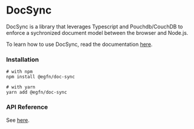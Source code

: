 # DocSync

DocSync is a library that leverages Typescript and Pouchdb/CouchDB to enforce a sychronized document model between the browser and Node.js.

To learn how to use DocSync, read the documentation [here](https://eigenfunctor.io/doc-sync).

### Installation
```
# with npm
npm install @egfn/doc-sync

# with yarn
yarn add @egfn/doc-sync
```

### API Reference
See [here](https://eigenfunctor.io/doc-sync/globals.html).
